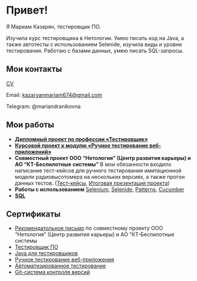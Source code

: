 # Привет! 

Я Мариам Казарян, тестировщик ПО.

Изучила курс тестировщика в Нетологии. Умею писать код на Java, а также автотесты с использованием Selenide, изучила виды и уровни тестирования. Работаю с базами данных, умею писать SQL-запросы.

## Мои контакты
[CV](https://docs.google.com/document/d/1lsswC0bDCGcQnse8b3qdzPr41xSVfRe2vYg7Q8196E4/edit?usp=sharing)

Email: kazaryanmariam674@gmail.com

Telegram: @mariandranikovna

## Мои работы 

* [**Дипломный проект по профессии «Тестировщик»**](https://github.com/Mariyam197/qa-diploma)
* [**Курсовой проект к модулю «Ручное тестирование веб-приложений»**](https://docs.google.com/spreadsheets/d/1s1Ms6ag09ZgndrPmL2aE7G7p8VcUGwugi0xwjua4Kfo/edit?usp=sharing)
* **Совместный проект ООО “Нетология” (Центр развития карьеры) и АО “КТ-Беспилотные системы”** 
В мои обязанности входило написание тест-кейсов для ручного тестирования имитационной модели радиовысотомера на нескольких версиях, а также прогон данных тестов. ([Тест-кейсы](https://docs.google.com/spreadsheets/d/1kuw0BFBc0W3NUUJDgO2hn0xthwuupPdcANTti-MBgqQ/edit?usp=sharing), 
[Итоговая презентация проекта](https://docs.google.com/presentation/d/1zMDF4aH22Rqp7thWjRoscSvExzvQAurMqgy_T-d6yWo/edit?usp=sharing))
* **Работы с использованием** [Selenium](https://github.com/Mariyam197/CardOrder.git), [Selenide](https://github.com/Mariyam197/Selenide.git), [Patterns](https://github.com/Mariyam197/PatternTask2.git), [Cucumber](https://github.com/Mariyam197/BDD.git)
* [**SQL**](https://github.com/Mariyam197/SQL)


## Сертификаты

* [Рекомендатольное письмо](https://github.com/Mariyam197/mariyam197/blob/main/%D1%80%D0%B5%D0%BA%D0%BE%D0%BC%D0%B5%D0%BD%D0%B4%D0%B0%D1%82%D0%BE%D0%BB%D1%8C%D0%BD%D0%BE%D0%B5%20%D0%BF%D0%B8%D1%81%D1%8C%D0%BC%D0%BE.pdf) по совместному проекту ООО “Нетология” (Центр развития карьеры) и АО “КТ-Беспилотные системы
* [Тестировщик ПО](https://github.com/Mariyam197/mariyam197/blob/2d83cde2c9ad751e2af59bb15dac984eefc99fc3/QA.pdf)
* [Java для тестировщиков](https://github.com/Mariyam197/mariyam197/blob/2d83cde2c9ad751e2af59bb15dac984eefc99fc3/Java.pdf)
* [Ручное тестирование веб-приложения](https://github.com/Mariyam197/mariyam197/blob/2d83cde2c9ad751e2af59bb15dac984eefc99fc3/certificate%20(1).pdf)
* [Автоматизированное тестирование](https://github.com/Mariyam197/mariyam197/blob/2d83cde2c9ad751e2af59bb15dac984eefc99fc3/AutoTest.pdf)
* [Git-система контроля версий](https://github.com/Mariyam197/mariyam197/blob/2d83cde2c9ad751e2af59bb15dac984eefc99fc3/Git.pdf)

